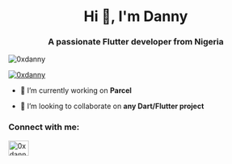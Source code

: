 <h1 align="center">Hi 👋, I'm Danny</h1>
<h3 align="center">A passionate Flutter developer from Nigeria</h3>

<p align="left"> <img src="https://komarev.com/ghpvc/?username=0xdanny&label=Profile%20views&color=0e75b6&style=flat" alt="0xdanny" /> </p>

<p align="left"> <a href="https://twitter.com/0xdanny" target="blank"><img src="https://img.shields.io/twitter/follow/0xdanny?logo=twitter&style=for-the-badge" alt="0xdanny" /></a> </p>

- 🔭 I’m currently working on **Parcel**

- 👯 I’m looking to collaborate on **any Dart/Flutter project**

<h3 align="left">Connect with me:</h3>
<p align="left">
<a href="https://twitter.com/0xdanny" target="blank"><img align="center" src="https://cdn.jsdelivr.net/npm/simple-icons@3.0.1/icons/twitter.svg" alt="0xdanny" height="30" width="40" /></a>
</p>
